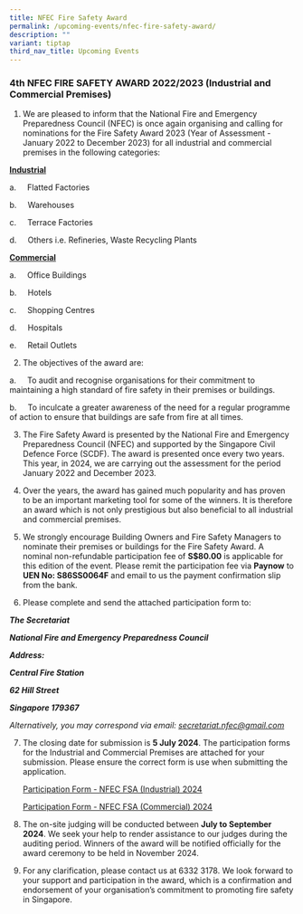 ```yaml
---
title: NFEC Fire Safety Award
permalink: /upcoming-events/nfec-fire-safety-award/
description: ""
variant: tiptap
third_nav_title: Upcoming Events
---
```

<h3>4th NFEC FIRE SAFETY AWARD 2022/2023 (Industrial and Commercial Premises)</h3>
<ol data-tight="true" class="tight">
<li>
<p>We are pleased to inform that the National Fire and Emergency Preparedness
Council (NFEC) is once again organising and calling for nominations for
the Fire Safety Award 2023 (Year of Assessment - January 2022 to December
2023) for all industrial and commercial premises in the following categories:</p>
</li>
</ol>
<p><strong><u>Industrial</u></strong>
</p>
<p>a.&nbsp;&nbsp;&nbsp;&nbsp; Flatted Factories</p>
<p>b.&nbsp;&nbsp;&nbsp;&nbsp; Warehouses</p>
<p>c.&nbsp;&nbsp;&nbsp;&nbsp; Terrace Factories</p>
<p>d.&nbsp;&nbsp;&nbsp;&nbsp; Others i.e. Refineries, Waste Recycling Plants</p>
<p><strong><u>Commercial</u></strong>
</p>
<p>a.&nbsp;&nbsp;&nbsp;&nbsp; Office Buildings</p>
<p>b.&nbsp;&nbsp;&nbsp;&nbsp; Hotels</p>
<p>c.&nbsp;&nbsp;&nbsp;&nbsp; Shopping Centres</p>
<p>d.&nbsp;&nbsp;&nbsp;&nbsp; Hospitals</p>
<p>e.&nbsp;&nbsp;&nbsp;&nbsp; Retail Outlets</p>
<p></p>
<ol start="2" data-tight="true" class="tight">
<li>
<p>The objectives of the award are:</p>
</li>
</ol>
<p>a.&nbsp;&nbsp;&nbsp;&nbsp; To audit and recognise organisations for their
commitment to maintaining a high standard of fire safety in their premises
or buildings.</p>
<p>b.&nbsp;&nbsp;&nbsp;&nbsp; To inculcate a greater awareness of the need
for a regular programme of action to ensure that buildings are safe from
fire at all times.</p>
<p></p>
<ol start="3">
<li>
<p>The Fire Safety Award is presented by the National Fire and Emergency
Preparedness Council (NFEC) and supported by the Singapore Civil Defence
Force (SCDF). The award is presented once every two years. This year, in
2024, we are carrying out the assessment for the period January 2022 and
December 2023.</p>
<p></p>
</li>
<li>
<p>Over the years, the award has gained much popularity and has proven to
be an important marketing tool for some of the winners. It is therefore
an award which is not only prestigious but also beneficial to all industrial
and commercial premises.</p>
<p></p>
</li>
<li>
<p>We strongly encourage Building Owners and Fire Safety Managers to nominate
their premises or buildings for the Fire Safety Award. A nominal non-refundable
participation fee of <strong>S$80.00</strong> is applicable for this edition
of the event. Please remit the participation fee via <strong>Paynow</strong> to <strong>UEN No: S86SS0064F</strong> and
email to us the payment confirmation slip from the bank.</p>
<p></p>
</li>
<li>
<p>Please complete and send the attached participation form to:</p>
</li>
</ol>
<p><strong><em>The Secretariat</em></strong>
</p>
<p><strong><em>National Fire and Emergency Preparedness Council</em></strong>
</p>
<p><strong><em>Address:</em></strong>
</p>
<p><strong><em>Central Fire Station</em></strong>
</p>
<p><strong><em>62 Hill Street</em></strong>
</p>
<p><strong><em>Singapore 179367</em></strong>
</p>
<p><em>Alternatively, you may correspond via email: <a href="mailto:secretariat.nfec@gmail.com" rel="noopener noreferrer nofollow" target="_blank">secretariat.nfec@gmail.com</a></em>
</p>
<ol start="7">
<li>
<p>The closing date for submission is <strong>5 July 2024</strong>. The participation
forms for the Industrial and Commercial Premises are attached for your
submission. Please ensure the correct form is use when submitting the application.</p>
<p><a href="/files/NFEC_FSA__Industrial__2024___Participation_Form.pdf" rel="noopener noreferrer nofollow" target="_blank">Participation Form - NFEC FSA (Industrial) 2024</a>
</p>
<p><a href="/files/NFEC_FSA__Commercial__2024___Participation_Form.pdf" rel="noopener noreferrer nofollow" target="_blank">Participation Form - NFEC FSA (Commercial) 2024</a>
</p>
</li>
<li>
<p>The on-site judging will be conducted between <strong>July to September 2024</strong>.
We seek your help to render assistance to our judges during the auditing
period. Winners of the award will be notified officially for the award
ceremony to be held in November 2024.</p>
<p></p>
</li>
<li>
<p>For any clarification, please contact us at 6332 3178. We look forward
to your support and participation in the award, which is a confirmation
and endorsement of your organisation’s commitment to promoting fire safety
in Singapore.</p>
</li>
</ol>
<p></p>